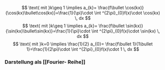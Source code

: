 $$
\text{ mit }k\geq 1 \implies a_{k}= \frac{f\bullet \cos(kx)}{\cos(kx)\bullet\cos(kx)}=\frac{1}{\pi}\cdot \int ^{2\pi}_{0}f(x)\cdot \cos(kx) \, dx 
$$
$$
\text{ mit }k\geq 1 \implies a_{k}= \frac{f\bullet \sin(kx)}{\sin(kx)\bullet\sin(kx)}=\frac{1}{\pi}\cdot \int ^{2\pi}_{0}f(x)\cdot \sin(kx) \, dx 
$$
$$
\text{ mit }k=0 \implies \frac{1}{2} a_{0}= \frac{f\bullet 1}{1\bullet 1}=\frac{1}{2\pi}\cdot \int ^{2\pi}_{0}f(x)\cdot 1 \, dx 
$$
### Darstellung als [[Fourier- Reihe]]
